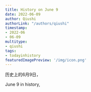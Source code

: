 ```yaml
---
title: History on June 9
date: 2022-06-09
author: Qiushi 
authorLink: "/authors/qiushi"
timestamp: 
- 2022-06
- 06-09
multitype: 
- qiushi
tags: 
- todayinhistory
featuredImagePreview: '/img/icon.png'
---
```









历史上的6月9日，

June 9 in history, 

<!--more-->

